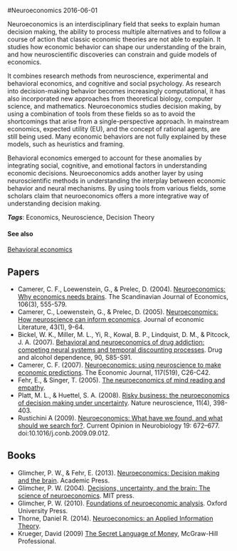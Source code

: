
#Neuroeconomics
2016-06-01

Neuroeconomics is an interdisciplinary field that seeks to explain human decision making, the ability to process multiple alternatives and to follow a course of action that classic economic theories are not able to explain. It studies how economic behavior can shape our understanding of the brain, and how neuroscientific discoveries can constrain and guide models of economics.

It combines research methods from neuroscience, experimental and behavioral economics, and cognitive and social psychology. As research into decision-making behavior becomes increasingly computational, it has also incorporated new approaches from theoretical biology, computer science, and mathematics. Neuroeconomics studies decision making, by using a combination of tools from these fields so as to avoid the shortcomings that arise from a single-perspective approach. In mainstream economics, expected utility (EU), and the concept of rational agents, are still being used. Many economic behaviors are not fully explained by these models, such as heuristics and framing.

Behavioral economics emerged to account for these anomalies by integrating social, cognitive, and emotional factors in understanding economic decisions. Neuroeconomics adds another layer by using neuroscientific methods in understanding the interplay between economic behavior and neural mechanisms. By using tools from various fields, some scholars claim that neuroeconomics offers a more integrative way of understanding decision making.

***Tags***: Economics, Neuroscience, Decision Theory

#### See also
[Behavioral economics](/behavioral_economics)
## Papers
* Camerer, C. F., Loewenstein, G., & Prelec, D. (2004). [Neuroeconomics: Why economics needs brains](https://people.hss.caltech.edu/~camerer/scanecon.pdf). The Scandinavian Journal of Economics, 106(3), 555-579.
* Camerer, C., Loewenstein, G., & Prelec, D. (2005). [Neuroeconomics: How neuroscience can inform economics](http://authors.library.caltech.edu/22006/2/0022051053737843.pdf). Journal of economic Literature, 43(1), 9-64.
* Bickel, W. K., Miller, M. L., Yi, R., Kowal, B. P., Lindquist, D. M., & Pitcock, J. A. (2007). [Behavioral and neuroeconomics of drug addiction: competing neural systems and temporal discounting processes](http://www.ncbi.nlm.nih.gov/pmc/articles/PMC2033431/). Drug and alcohol dependence, 90, S85-S91.
* Camerer, C. F. (2007). [Neuroeconomics: using neuroscience to make economic predictions](http://authors.library.caltech.edu/8351/1/CAMej07.pdf). The Economic Journal, 117(519), C26-C42.
* Fehr, E., & Singer, T. (2005). [The neuroeconomics of mind reading and empathy](http://psydok.sulb.uni-saarland.de/volltexte/2008/1666/pdf/dp1647.pdf).
* Platt, M. L., & Huettel, S. A. (2008). [Risky business: the neuroeconomics of decision making under uncertainty](http://www.nature.com/neuro/journal/v11/n4/full/nn2062.html). Nature neuroscience, 11(4), 398-403.
* Rustichini A (2009). [Neuroeconomics: What have we found, and what should we search for?](http://linkinghub.elsevier.com/retrieve/pii/S0959438809001366). Current Opinion in Neurobiology 19: 672–677. doi:10.1016/j.conb.2009.09.012.

## Books
* Glimcher, P. W., & Fehr, E. (2013). [Neuroeconomics: Decision making and the brain](https://www.goodreads.com/book/show/4292159-neuroeconomics). Academic Press.
* Glimcher, P. W. (2004). [Decisions, uncertainty, and the brain: The science of neuroeconomics](https://www.goodreads.com/book/show/1100711.Decisions_Uncertainty_and_the_Brain). MIT press.
* Glimcher, P. W. (2010). [Foundations of neuroeconomic analysis](https://www.goodreads.com/book/show/10124703-foundations-of-neuroeconomic-analysis). Oxford University Press.
* Thorne, Daniel R. (2014). [Neuroeconomics: an Applied Information Theory](https://www.goodreads.com/book/show/20739766-neuroeconomics).
* Krueger, David (2009) [The Secret Language of Money](https://www.goodreads.com/book/show/6868470-the-secret-language-of-money), McGraw-Hill Professional.


